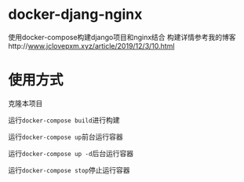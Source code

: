 # docker-djang-nginx
使用docker-compose构建django项目和nginx结合
构建详情参考我的博客http://www.jclovepxm.xyz/article/2019/12/3/10.html

# 使用方式
克隆本项目

运行`docker-compose build`进行构建

运行`docker-compose up`前台运行容器

运行`docker-compose up -d`后台运行容器

运行`docker-compose stop`停止运行容器
